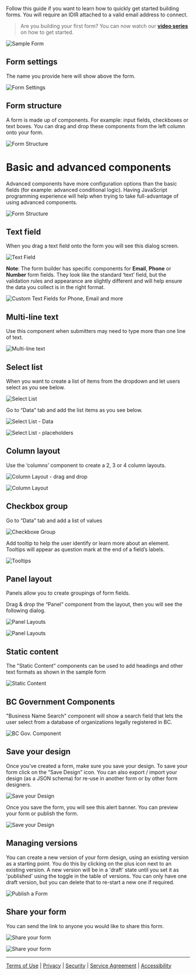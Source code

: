 Follow this guide if you want to learn how to quickly get started building forms.  You will require an IDIR attached to a valid email address to connect.

> Are you building your first form?
> You can now watch our [**video series**](https://www.youtube.com/playlist?list=PL9CV_8JBQHirsQAShw45PZeU1CkU88Q53) on how to get started.

<!-- **On this page:**
* [Form settings](#form-settings)
* [Form structure](#form-structure)
* [Basic and advanced components](#basic-and-advanced-components)
* [Text field](#text-field)
* [Select list](#select-list)
* [Column layout](#column-layout)
* [Checkbox group](#Checkbox-group)
* [Panel layout](#Panel-layout)
* [Static content](#static-content)
* [B.C. Government components](#bc-government-components)
* [Save your design](#Save-your-design)
* [Managing versions](#Managing-versions)
* [Share your form](#Share-your-form) -->

![Sample Form](images/qs1.png) 

## Form settings

The name you provide here will show above the form.

![Form Settings](images/qs2.png)


## Form structure

A form is made up of components. For example: input fields, checkboxes or text boxes. You can drag and drop these components from the left column onto your form.

![Form Structure](images/qs3.png)

# Basic and advanced components

Advanced components have more configuration options than the basic fields (for example: advanced conditional logic). Having JavaScript programming experience will help when trying to take full-advantage of using advanced components.

![Form Structure](images/qs4.png)

## Text field

When you drag a text field onto the form you will see this dialog screen.

![Text Field](images/qs5.png)

**Note**: The form builder has specific components for **Email**, **Phone** or **Number** form fields. They look like the standard ‘text’ field, but the validation rules and appearance are slightly different and will help ensure the data you collect is in the right format.

![Custom Text Fields for Phone, Email and more](images/qs6.png)

## Multi-line text

Use this component when submitters may need to type more than one line of text.

![Multi-line text](images/qs7.png)

## Select list

When you want to create a list of items from the dropdown and let users select as you see below.

![Select List](images/qs8.png)

Go to “Data” tab and add the list items as you see below.

![Select List - Data](images/qs9.png)

![Select List - placeholders](images/qs10.png)

## Column layout

Use the ‘columns’ component to create a 2, 3 or 4 column layouts. 

![Column Layout - drag and drop](images/qs11.png)

![Column Layout](images/qs12.png)

## Checkbox group

Go to “Data” tab and add a list of values

![Checkboxe Group](images/qs13.png)

Add tooltip to help the user identify or learn more about an element. Tooltips will appear as question mark at the end of a field’s labels.

![Tooltips](images/qs14.png)

## Panel layout
Panels allow you to create groupings of form fields.

Drag & drop the “Panel” component from the layout, then you will see the following dialog.

![Panel Layouts](images/qs15.png)

![Panel Layouts](images/qs16.png)

## Static content

The "Static Content" components can be used to add headings and other text formats as shown in the sample form

![Static Content](images/qs17.png)

## BC Government Components

"Business Name Search" component will show a search field that lets the user select from a database of organizations legally registered in BC.

![BC Gov. Component](images/qs18.png)

## Save your design

Once you’ve created a form, make sure you save your design. To save your form click on the “Save Design” icon. You can also export / import your design (as a JSON schema) for re-use in another form or by other form designers.

![Save your Design](images/qs19.png)

Once you save the form, you will see this alert banner. You can preview your form or publish the form.

![Save your Design](images/qs20.png)

## Managing versions

You can create a new version of your form design, using an existing version as a starting point. You do this by clicking on the plus icon next to an existing version. A new version will be in a 'draft' state until you set it as 'published' using the toggle in the table of versions. You can only have one draft version, but you can delete that to re-start a new one if required.

![Publish a Form](images/qs21.png)

## Share your form

You can send the link to anyone you would like to share this form.

![Share your form](images/qs22.png)

![Share your form](images/qs23.png)

***
[Terms of Use](Terms-of-Use) | [Privacy](Privacy) | [Security](Security) | [Service Agreement](Service-Agreement) | [Accessibility](Accessibility)